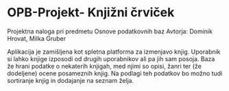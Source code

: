 # OPB-Projekt- Knjižni črviček
Projektna naloga pri predmetu Osnove podatkovnih baz
Avtorja: Dominik Hrovat, Milka Gruber

Aplikacija je zamišljena kot spletna platforma za izmenjavo knjig. Uporabnik si lahko knjige izposodi od drugih uporabnikov ali pa jih sam posoja. Baza že hrani podatke o nekaterih knjigah, med njimi so opisi, žanri ter (že dodeljene) ocene posameznih knjig. Na podlagi teh podatkov bo možno tudi sortiranje knjig in dodajanje na seznam želja.
